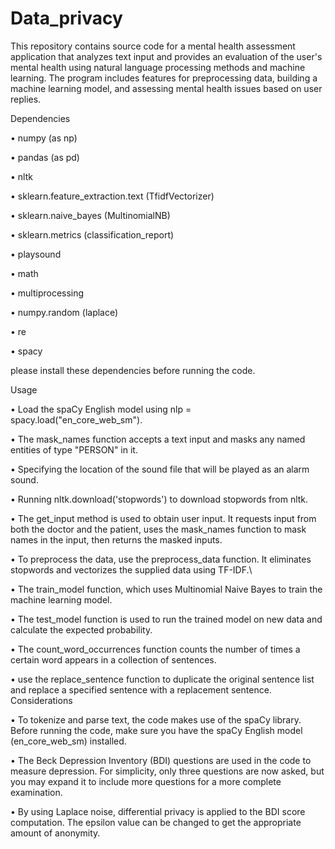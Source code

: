 # Data_privacy
This repository contains source code for a mental health assessment application that analyzes text input and provides an evaluation of the user's mental health using natural language processing methods and machine learning. The program includes features for preprocessing data, building a machine learning model, and assessing mental health issues based on user replies.

Dependencies

•	numpy (as np)

•	pandas (as pd)

•	nltk

•	sklearn.feature_extraction.text (TfidfVectorizer)

•	sklearn.naive_bayes (MultinomialNB)

•	sklearn.metrics (classification_report)

•	playsound

•	math

•	multiprocessing

•	numpy.random (laplace)

•	re

•	spacy

please install these dependencies before running the code.



Usage

•	Load the spaCy English model using nlp = spacy.load("en_core_web_sm").

• The mask_names function accepts a text input and masks any named entities of type "PERSON" in it.

• Specifying the location of the sound file that will be played as an alarm sound.

• Running nltk.download('stopwords') to download stopwords from nltk.

•	The get_input method is used to obtain user input. It requests input from both the doctor and the patient, uses the mask_names function to mask names in the input, then returns the masked inputs.

•	To preprocess the data, use the preprocess_data function. It eliminates stopwords and vectorizes the supplied data using TF-IDF.\\

•	The train_model function, which uses Multinomial Naive Bayes to train the machine learning model.

•	The test_model function is used to run the trained model on new data and calculate the expected probability.

•	The count_word_occurrences function counts the number of times a certain word appears in a collection of sentences.

•	use the replace_sentence function to duplicate the original sentence list and replace a specified sentence with a replacement sentence.
Considerations

•	To tokenize and parse text, the code makes use of the spaCy library. Before running the code, make sure you have the spaCy English model (en_core_web_sm) installed.

•	The Beck Depression Inventory (BDI) questions are used in the code to measure depression. For simplicity, only three questions are now asked, but you may expand it to include more questions for a more complete examination.

•	By using Laplace noise, differential privacy is applied to the BDI score computation. The epsilon value can be changed to get the appropriate amount of anonymity.

